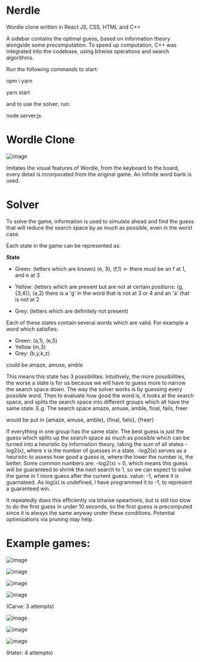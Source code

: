 # Nerdle

Wordle clone written in React JS, CSS, HTML and C++

A sidebar contains the optimal guess, based on information theory alongside some precomputation.
To speed up computation, C++ was integrated into the codebase, using bitwise operations and search algorithms.

Run the following commands to start: 

npm i yarn

yarn start

and to use the solver, run:

node server.js 

# Wordle Clone
![image](https://github.com/user-attachments/assets/76489517-15e3-411f-a133-9bdc7d063fb8)

Imitates the visual features of Wordle, from the keyboard to the board, every detail is incorporated from the original game. An infinite word bank is used.


# Solver
To solve the game, information is used to simulate ahead and find the guess that will reduce the search space by as much as possible, even in the worst case.

Each state in the game can be represented as:

**State**

- Green: (letters which are known) (e, 3), (f,1) <- there must be an f at 1, and e at 3

- Yellow: (letters which are present but are not at certain positions: (g, {3,4}), (a,2) there is a 'g' in the word that is not at 3 or 4 and an 'a' that is not at 2

- Grey: (letters which are definitely not present)


Each of these states contain several words which are valid. For example a word which satisfies: 

- Green: (a,1), (e,5)
- Yellow (m,3)
- Grey: (b,y,k,z)

could be amaze, amuse, amble

This means this state has 3 possibilites. Intuitively, the more possibilities, the worse a state is for us because we will have to guess more to narrow the search space down. The way the solver works is by guessing every possible word. Then to evaluate how good the word is, it looks at the search space, and splits the search space into different groups which all have the same state.
E.g. The search space amaze, amuse, amble, final, fails, freer

would be put in {amaze, amuse, amble}, {final, fails}, {freer}

If everything in one group has the same state. The best guess is just the guess which splits up the search space as much as possible which can be turned into a heuristic by information theory, taking the sum of all states -log2(x), where x is the number of guesses in a state. -log2(x) serves as a heuristic to assess how good a guess is, where the lower the number is, the better. Some common numbers are: -log2(x) = 0, which means this guess will be guaranteed to shrink the next search to 1, so we can expect to solve the game in 1 more guess after the current guess. value: -1, where it is guarnateed. As log(x) is undefined, I have programmed it to -1, to represent a guaranteed win. 

It repeatedly does this efficiently via bitwise opeartions, but is still too slow to do the first guess in under 10 seconds, so the first guess is precomputed since it is always the same anyway under these conditions. Potential optimisations via pruning may help.

# Example games:

![image](https://github.com/user-attachments/assets/23e57192-74bc-4452-a544-91392bf0cd0c)

![image](https://github.com/user-attachments/assets/73f6d97a-0b99-4d73-b297-ad4cb90e0e12)

![image](https://github.com/user-attachments/assets/59a6049a-8293-4107-9e19-01a49bc81358)

![image](https://github.com/user-attachments/assets/b24d3a44-22c3-479e-90e6-080c7db7b2e7)

(Carve: 3 attempts)

![image](https://github.com/user-attachments/assets/dd4aac79-acb0-42b4-a2e5-4ada4f6046f9)

![image](https://github.com/user-attachments/assets/784e3413-cba1-4247-a9a3-810760038a15)

![image](https://github.com/user-attachments/assets/5a634663-3643-444c-ad38-eb575f670cd0)

(Hater: 4 attempts)
